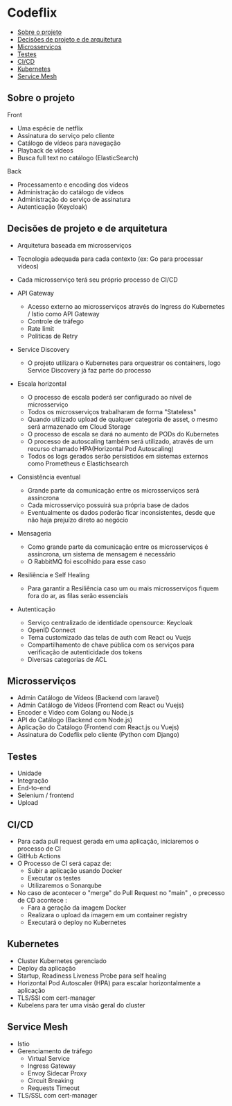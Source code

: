 # Codeflix

* [Sobre o projeto](#sobre-o-projeto)
* [Decisões de projeto e de arquitetura](#decisões-de-projeto-e-de-arquitetura)
* [Microsserviços](#microsserviços)
* [Testes](#testes)
* [CI/CD](#cicd)
* [Kubernetes](#kubernetes)
* [Service Mesh](#service-mesh)

## Sobre o projeto

Front
* Uma espécie de netflix
* Assinatura do serviço pelo cliente
* Catálogo de vídeos para navegação
* Playback de vídeos
* Busca full text no catálogo (ElasticSearch)

Back
* Processamento e encoding dos vídeos
* Administração do catálogo de vídeos
* Administração do serviço de assinatura
* Autenticação (Keycloak)

## Decisões de projeto e de arquitetura
 
* Arquitetura baseada em microsserviços
* Tecnologia adequada para cada contexto (ex: Go para processar vídeos)
* Cada microsserviço terá seu próprio processo de CI/CD

* API Gateway
  * Acesso externo ao microsserviços através do Ingress do Kubernetes / Istio como API Gateway
  * Controle de tráfego
  * Rate limit
  * Politicas de Retry
 
* Service Discovery
  * O projeto utilizara o Kubernetes para orquestrar os containers, logo Service Discovery já faz parte do processo
 
* Escala horizontal
  * O processo de escala poderá ser configurado ao nível de microsserviço
  * Todos os microsserviços trabalharam de forma "Stateless"
  * Quando utilizado upload de qualquer categoria de asset, o mesmo será armazenado em Cloud Storage
  * O processo de escala se dará no aumento de PODs do Kubernetes
  * O processo de autoscaling também será utilizado, através de um recurso chamado HPA(Horizontal Pod Autoscaling)
  * Todos os logs gerados serão persistidos em sistemas externos como Prometheus e Elastichsearch

* Consistência eventual
  * Grande parte da comunicação entre os microsserviços será assíncrona
  * Cada microsserviço possuirá sua própria base de dados
  * Eventualmente os dados poderão ficar inconsistentes, desde que não haja prejuízo direto ao negócio 
 
* Mensageria
  * Como grande parte da comunicação entre os microsserviços é assíncrona, um sistema de mensagem é necessário
  * O RabbitMQ foi escolhido para esse caso

* Resiliência e Self Healing
  * Para garantir a Resiliência caso um ou mais microsserviços fiquem fora do ar, as filas serão essenciais
 
* Autenticação 
  * Serviço centralizado de identidade opensource: Keycloak
  * OpenID Connect
  * Tema customizado das telas de auth com React ou Vuejs
  * Compartilhamento de chave pública com os serviços para verificação de autenticidade dos tokens
  * Diversas categorias de ACL

## Microsserviços
  * Admin Catálogo de Vídeos (Backend com laravel)
  * Admin Catálogo de Vídeos (Frontend com React ou Vuejs)
  * Encoder e Video com Golang ou Node.js
  * API do Catálogo (Backend com Node.js)
  * Aplicação do Catálogo (Frontend com React.js ou Vuejs)
  * Assinatura do Codeflix pelo cliente (Python com Django)

## Testes
  * Unidade
  * Integração
  * End-to-end
  * Selenium / frontend
  * Upload

## CI/CD
  * Para cada pull request gerada em uma aplicação, iniciaremos o processo  de CI
  * GitHub Actions
  * O Processo de CI será capaz de:
    * Subir a aplicação usando Docker 
    * Executar os testes
    * Utilizaremos o Sonarqube
  * No caso de acontecer o "merge" do Pull Request no "main" , o precesso de CD acontece :
    * Fara a geração da imagem Docker
    * Realizara o upload da imagem em um container registry
    * Executará o deploy no Kubernetes

## Kubernetes
  * Cluster Kubernetes gerenciado
  * Deploy da aplicação
  * Startup, Readiness Liveness Probe para self healing
  * Horizontal Pod Autoscaler (HPA) para escalar horizontalmente a aplicação
  * TLS/SSl com cert-manager
  * Kubelens para ter uma visão geral do cluster

## Service Mesh
  * Istio
  *  Gerenciamento de  tráfego
     * Virtual Service
     * Ingress Gateway
     * Envoy Sidecar Proxy
     * Circuit Breaking
     * Requests Timeout
  * TLS/SSL com cert-manager



